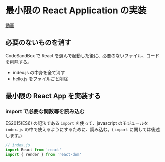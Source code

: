 # 最小限の React Application の実装

[動画](https://youtu.be/Gm4cpigN0bg)

## 必要のないものを消す

CodeSandBox で React を選んで起動した後に、必要のないファイル、コードを削除する。

* index.js の中身を全て消す
* hello.js をファイルごと削除

## 最小限の React App を実装する

### import で必要な関数等を読み込む

ES2015\(ES6\) の記法である `import` を使って、javascript のモジュールを `index.js` の中で使えるようにするために、読み込む。\( `import` に関しては後述します。\)

```js
// index.js
import React from 'react'
import { render } from 'react-dom'
```



